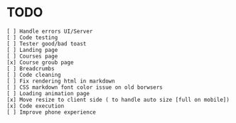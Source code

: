 # TODO

    [ ] Handle errors UI/Server
    [ ] Code testing
    [ ] Tester good/bad toast
    [ ] Landing page
    [ ] Courses page
    [x] Course groub page
    [ ] Breadcrumbs
    [ ] Code cleaning
    [ ] Fix rendering html in markdown
    [ ] CSS markdown font color issue on old borwsers
    [ ] Loading animation page
    [x] Move resize to client side ( to handle auto size [full on mobile])
    [x] Code execution
    [ ] Improve phone experience
